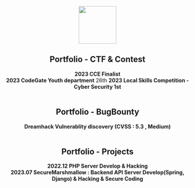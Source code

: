 <div align="center">
<img src="https://blog.kakaocdn.net/dn/cgkUIV/btqRqcabOMh/iSwGFjqyYk5pidLEb8K641/img.png" style="width:100px;height:100px;">

## Portfolio - CTF & Contest
**2023 CCE Finalist** <br>
**2023 CodeGate Youth department** 26th
**2023 Local Skills Competition - Cyber Security 1st**
<br><br>

## Portfolio - BugBounty
**Dreamhack Vulnerablity discovery (CVSS : 5.3 , Medium)**
<br><br>

## Portfolio - Projects
**2022.12 PHP Server Develop & Hacking** <br>
**2023.07 SecureMarshmallow : Backend API Server Develop(Spring, Django) & Hacking & Secure Coding**
